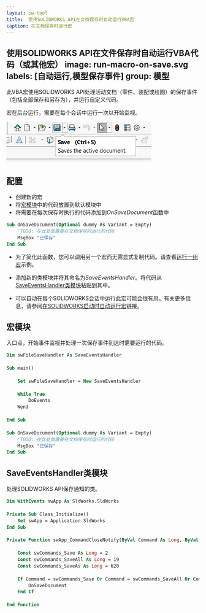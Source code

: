 ```yaml
---
layout: sw-tool
title:  使用SOLIDWORKS API在文档保存时自动运行VBA宏
caption: 在文档保存时运行宏
---
```

 使用SOLIDWORKS API在文件保存时自动运行VBA代码（或其他宏）
image: run-macro-on-save.svg
labels: [自动运行,模型保存事件]
group: 模型
---
此VBA宏使用SOLIDWORKS API处理活动文档（零件、装配或绘图）的保存事件（包括全部保存和另存为），并运行自定义代码。

宏在后台运行，需要在每个会话中运行一次以开始监视。

![文件保存命令](save-command.png)

## 配置

* 创建新的宏
* 将[宏模块](#宏模块)中的代码放置到默认模块中
* 将需要在每次保存时执行的代码添加到*OnSaveDocument*函数中

~~~ vb
Sub OnSaveDocument(Optional dummy As Variant = Empty)
    'TODO: 在此处放置要在文档保存时运行的代码
    MsgBox "已保存"
End Sub
~~~

* 为了简化此函数，您可以调用另一个宏而无需显式复制代码。请查看[运行一组宏](/docs/codestack/solidworks-api/application/frame/run-macros-group/)示例。

* 添加新的类模块并将其命名为*SaveEventsHandler*。将代码从[SaveEventsHandler类模块](#saveeventshandler-class-module)粘贴到其中。

* 可以自动在每个SOLIDWORKS会话中运行此宏可能会很有用。有关更多信息，请参阅[在SOLIDWORKS启动时自动运行宏](/docs/codestack/solidworks-api/getting-started/macros/run-macro-on-solidworks-start/)链接。

## 宏模块

入口点，开始事件监视并处理一次保存事件到达时需要运行的代码。

~~~ vb
Dim swFileSaveHandler As SaveEventsHandler

Sub main()
    
    Set swFileSaveHandler = New SaveEventsHandler
    
    While True
        DoEvents
    Wend
    
End Sub

Sub OnSaveDocument(Optional dummy As Variant = Empty)
    'TODO: 在此处放置要在文档保存时运行的代码
    MsgBox "已保存"
End Sub
~~~



## SaveEventsHandler类模块

处理SOLIDWORKS API保存通知的类。

~~~ vb
Dim WithEvents swApp As SldWorks.SldWorks

Private Sub Class_Initialize()
    Set swApp = Application.SldWorks
End Sub

Private Function swApp_CommandCloseNotify(ByVal Command As Long, ByVal reason As Long) As Long
    
    Const swCommands_Save As Long = 2
    Const swCommands_SaveAll As Long = 19
    Const swCommands_SaveAs As Long = 620
    
    If Command = swCommands_Save Or Command = swCommands_SaveAll Or Command = swCommands_SaveAs Then
        OnSaveDocument
    End If
    
End Function

~~~